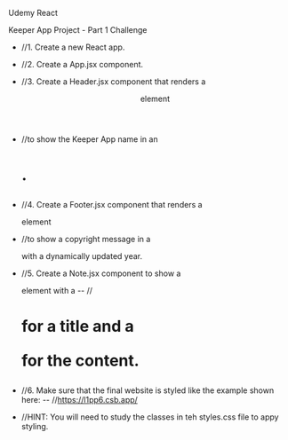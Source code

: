 Udemy React

Keeper App Project - Part 1 Challenge

- //1. Create a new React app.
- //2. Create a App.jsx component.
- //3. Create a Header.jsx component that renders a <header> element
- //to show the Keeper App name in an <h1>.
- //4. Create a Footer.jsx component that renders a <footer> element
- //to show a copyright message in a <p> with a dynamically updated year.
- //5. Create a Note.jsx component to show a <div> element with a
-- //<h1> for a title and a <p> for the content.
- //6. Make sure that the final website is styled like the example shown here:
-- //https://l1pp6.csb.app/

- //HINT: You will need to study the classes in teh styles.css file to appy styling.
